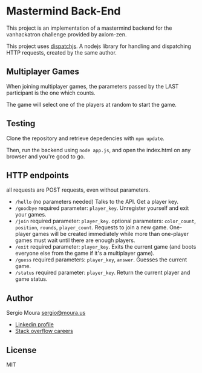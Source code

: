Mastermind Back-End
=================

This project is an implementation of a mastermind backend for the vanhackatron challenge provided by axiom-zen.

This project uses [dispatchjs](https://github.com/lsmoura/dispatchjs.git). A nodejs library for handling and dispatching HTTP requests, created by the same author.


Multiplayer Games
----------------

When joining multiplayer games, the parameters passed by the LAST participant is the one which counts.

The game will select one of the players at random to start the game.


Testing
------

Clone the repository and retrieve depedencies with `npm update`.

Then, run the backend using `node app.js`, and open the index.html on any browser and you're good to go.

HTTP endpoints
--------------

all requests are POST requests, even without parameters.

* `/hello` (no parameters needed) Talks to the API. Get a player key.
* `/goodbye` required parameter: `player_key`. Unregister yourself and exit your games.
* `/join` required parameter: `player_key`. optional parameters: `color_count`, `position`, `rounds`, `player_count`. Requests to join a new game. One-player games will be created immediately while more than one-player games must wait until there are enough players.
* `/exit` required parameter: `player_key`. Exits the current game (and boots everyone else from the game if it's a multiplayer game).
* `/guess` required parameters: `player_key`, `answer`. Guesses the current game.
* `/status` required parameter: `player_key`. Return the current player and game status.

Author
-----
Sergio Moura <sergio@moura.us>

* [Linkedin profile](https://linkedin.com/in/luissergiomoura)
* [Stack overflow careers](http://careers.stackoverflow.com/lsmoura)

License
-------

MIT
